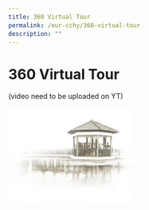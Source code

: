 ```yaml
---
title: 360 Virtual Tour
permalink: /our-cchy/360-virtual-tour
description: ""
---
```

360 Virtual Tour
================

(video need to be uploaded on YT)

<img src="/images/pavilion.png" 
     style="width:50%">